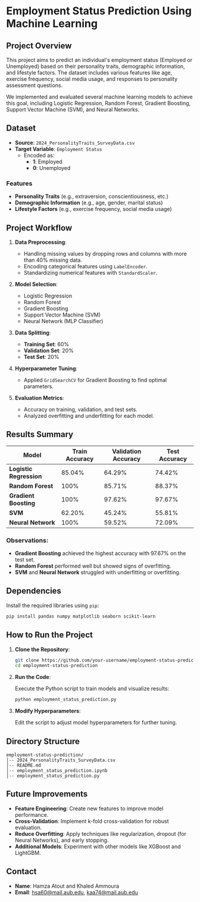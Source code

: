 
# Employment Status Prediction Using Machine Learning

## Project Overview

This project aims to predict an individual's employment status (Employed or Unemployed) based on their personality traits, demographic information, and lifestyle factors. The dataset includes various features like age, exercise frequency, social media usage, and responses to personality assessment questions.

We implemented and evaluated several machine learning models to achieve this goal, including Logistic Regression, Random Forest, Gradient Boosting, Support Vector Machine (SVM), and Neural Networks.

## Dataset

- **Source**: `2024_PersonalityTraits_SurveyData.csv`
- **Target Variable**: `Employment Status`  
  - Encoded as:
    - **1**: Employed
    - **0**: Unemployed

### Features

- **Personality Traits** (e.g., extraversion, conscientiousness, etc.)
- **Demographic Information** (e.g., age, gender, marital status)
- **Lifestyle Factors** (e.g., exercise frequency, social media usage)

## Project Workflow

1. **Data Preprocessing**:
    - Handling missing values by dropping rows and columns with more than 40% missing data.
    - Encoding categorical features using `LabelEncoder`.
    - Standardizing numerical features with `StandardScaler`.

2. **Model Selection**:
    - Logistic Regression
    - Random Forest
    - Gradient Boosting
    - Support Vector Machine (SVM)
    - Neural Network (MLP Classifier)

3. **Data Splitting**:
    - **Training Set**: 60%
    - **Validation Set**: 20%
    - **Test Set**: 20%

4. **Hyperparameter Tuning**:
    - Applied `GridSearchCV` for Gradient Boosting to find optimal parameters.

5. **Evaluation Metrics**:
    - Accuracy on training, validation, and test sets.
    - Analyzed overfitting and underfitting for each model.

## Results Summary

| Model                | Train Accuracy | Validation Accuracy | Test Accuracy |
|----------------------|----------------|---------------------|---------------|
| **Logistic Regression** | 85.04%         | 64.29%              | 74.42%        |
| **Random Forest**       | 100%           | 85.71%              | 88.37%        |
| **Gradient Boosting**   | 100%           | 97.62%              | 97.67%        |
| **SVM**                 | 62.20%         | 45.24%              | 55.81%        |
| **Neural Network**      | 100%           | 59.52%              | 72.09%        |

### Observations:
- **Gradient Boosting** achieved the highest accuracy with 97.67% on the test set.
- **Random Forest** performed well but showed signs of overfitting.
- **SVM** and **Neural Network** struggled with underfitting or overfitting.

## Dependencies

Install the required libraries using `pip`:

```bash
pip install pandas numpy matplotlib seaborn scikit-learn
```

## How to Run the Project

1. **Clone the Repository**:

    ```bash
    git clone https://github.com/your-username/employment-status-prediction.git
    cd employment-status-prediction
    ```

2. **Run the Code**:

    Execute the Python script to train models and visualize results:

    ```bash
    python employment_status_prediction.py
    ```

3. **Modify Hyperparameters**:

    Edit the script to adjust model hyperparameters for further tuning.

## Directory Structure

```
employment-status-prediction/
│-- 2024_PersonalityTraits_SurveyData.csv
│-- README.md
│-- employment_status_prediction.ipynb
│-- employment_status_prediction.py
```

## Future Improvements

- **Feature Engineering**: Create new features to improve model performance.
- **Cross-Validation**: Implement k-fold cross-validation for robust evaluation.
- **Reduce Overfitting**: Apply techniques like regularization, dropout (for Neural Networks), and early stopping.
- **Additional Models**: Experiment with other models like XGBoost and LightGBM.


## Contact

- **Name**: Hamza Atout and Khaled Ammoura  
- **Email**: hsa60@mail.aub.edu, kaa74@mail.aub.edu 
